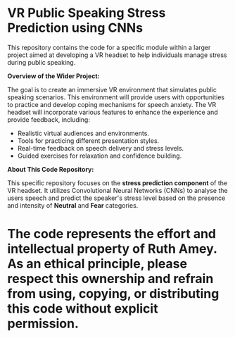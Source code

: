 # VR Public Speaking Stress Prediction using CNNs

This repository contains the code for a specific module within a larger project aimed at developing a VR headset to help individuals manage stress during public speaking.

**Overview of the Wider Project:**

The goal is to create an immersive VR environment that simulates public speaking scenarios. This environment will provide users with opportunities to practice and develop coping mechanisms for speech anxiety. The VR headset will incorporate various features to enhance the experience and provide feedback, including:

* Realistic virtual audiences and environments.
* Tools for practicing different presentation styles.
* Real-time feedback on speech delivery and stress levels.
* Guided exercises for relaxation and confidence building.

**About This Code Repository:**

This specific repository focuses on the **stress prediction component** of the VR headset. It utilizes Convolutional Neural Networks (CNNs) to analyse the users speech and predict the speaker's stress level based on the presence and intensity of **Neutral** and **Fear** categories.

# The code represents the effort and intellectual property of Ruth Amey. As an ethical principle, please respect this ownership and refrain from using, copying, or distributing this code without explicit permission.
